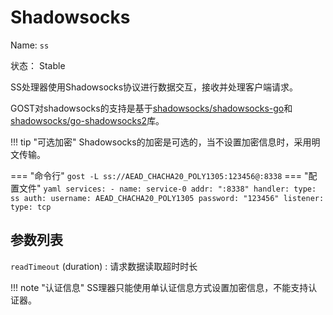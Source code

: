 # Shadowsocks

Name: `ss`

状态： Stable

SS处理器使用Shadowsocks协议进行数据交互，接收并处理客户端请求。

GOST对shadowsocks的支持是基于[shadowsocks/shadowsocks-go](https://github.com/shadowsocks/shadowsocks-go)和[shadowsocks/go-shadowsocks2](https://github.com/shadowsocks/go-shadowsocks2)库。

!!! tip "可选加密"
    Shadowsocks的加密是可选的，当不设置加密信息时，采用明文传输。

=== "命令行"
    ```
	gost -L ss://AEAD_CHACHA20_POLY1305:123456@:8338
	```
=== "配置文件"
    ```yaml
	services:
	- name: service-0
	  addr: ":8338"
	  handler:
		type: ss
		auth:
		  username: AEAD_CHACHA20_POLY1305
		  password: "123456"
	  listener:
		type: tcp
	```

## 参数列表

`readTimeout` (duration)
:    请求数据读取超时时长

!!! note "认证信息"
    SS理器只能使用单认证信息方式设置加密信息，不能支持认证器。